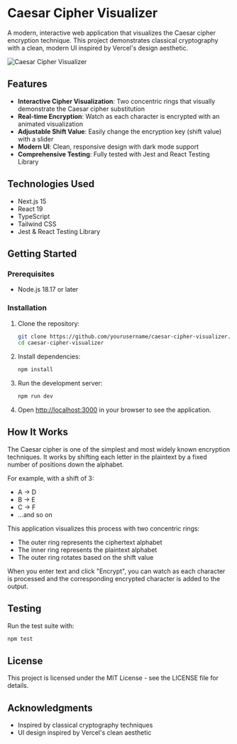 # Caesar Cipher Visualizer

A modern, interactive web application that visualizes the Caesar cipher encryption technique. This project demonstrates classical cryptography with a clean, modern UI inspired by Vercel's design aesthetic.

![Caesar Cipher Visualizer](public/screenshot.png)

## Features

- **Interactive Cipher Visualization**: Two concentric rings that visually demonstrate the Caesar cipher substitution
- **Real-time Encryption**: Watch as each character is encrypted with an animated visualization
- **Adjustable Shift Value**: Easily change the encryption key (shift value) with a slider
- **Modern UI**: Clean, responsive design with dark mode support
- **Comprehensive Testing**: Fully tested with Jest and React Testing Library

## Technologies Used

- Next.js 15
- React 19
- TypeScript
- Tailwind CSS
- Jest & React Testing Library

## Getting Started

### Prerequisites

- Node.js 18.17 or later

### Installation

1. Clone the repository:
   ```bash
   git clone https://github.com/yourusername/caesar-cipher-visualizer.git
   cd caesar-cipher-visualizer
   ```

2. Install dependencies:
   ```bash
   npm install
   ```

3. Run the development server:
   ```bash
   npm run dev
   ```

4. Open [http://localhost:3000](http://localhost:3000) in your browser to see the application.

## How It Works

The Caesar cipher is one of the simplest and most widely known encryption techniques. It works by shifting each letter in the plaintext by a fixed number of positions down the alphabet.

For example, with a shift of 3:
- A → D
- B → E
- C → F
- ...and so on

This application visualizes this process with two concentric rings:
- The outer ring represents the ciphertext alphabet
- The inner ring represents the plaintext alphabet
- The outer ring rotates based on the shift value

When you enter text and click "Encrypt", you can watch as each character is processed and the corresponding encrypted character is added to the output.

## Testing

Run the test suite with:

```bash
npm test
```

## License

This project is licensed under the MIT License - see the LICENSE file for details.

## Acknowledgments

- Inspired by classical cryptography techniques
- UI design inspired by Vercel's clean aesthetic
